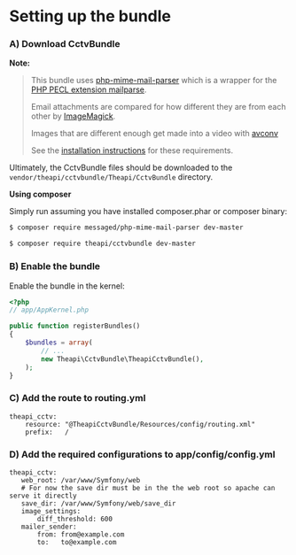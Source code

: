 Setting up the bundle
=====================
### A) Download CctvBundle

**Note:**

> This bundle uses [php-mime-mail-parser](https://github.com/message/php-mime-mail-parser) which is 
> a wrapper for the [PHP PECL extension mailparse](http://pecl.php.net/package/mailparse).
>
> Email attachments are compared for how different they are from each other by [ImageMagick](http://www.imagemagick.org).
>
> Images that are different enough get made into a video with [avconv](http://libav.org)
>
> See the [installation instructions](install_requirements.md) for these requirements.


Ultimately, the CctvBundle files should be downloaded to the
`vendor/theapi/cctvbundle/Theapi/CctvBundle` directory.

**Using composer**

Simply run assuming you have installed composer.phar or composer binary:

``` bash
$ composer require messaged/php-mime-mail-parser dev-master

$ composer require theapi/cctvbundle dev-master
```

### B) Enable the bundle

Enable the bundle in the kernel:

``` php
<?php
// app/AppKernel.php

public function registerBundles()
{
    $bundles = array(
        // ...
        new Theapi\CctvBundle\TheapiCctvBundle(),
    );
}
```
### C) Add the route to routing.yml
```
theapi_cctv:
    resource: "@TheapiCctvBundle/Resources/config/routing.xml"
    prefix:   /

```

### D) Add the required configurations to app/config/config.yml
```
theapi_cctv:
   web_root: /var/www/Symfony/web
   # For now the save dir must be in the the web root so apache can serve it directly
   save_dir: /var/www/Symfony/web/save_dir
   image_settings:
       diff_threshold: 600
   mailer_sender:
       from: from@example.com
       to:   to@example.com

```
    

